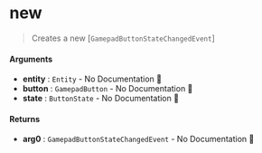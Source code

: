 # new

>  Creates a new [`GamepadButtonStateChangedEvent`]

#### Arguments

- **entity** : `Entity` \- No Documentation 🚧
- **button** : `GamepadButton` \- No Documentation 🚧
- **state** : `ButtonState` \- No Documentation 🚧

#### Returns

- **arg0** : `GamepadButtonStateChangedEvent` \- No Documentation 🚧